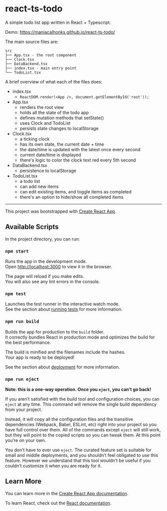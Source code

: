 # react-ts-todo

A simple todo list app written in React + Typescript.

Demo: https://maniacalhonks.github.io/react-ts-todo/

The main source files are:

```
src
├── App.tsx - the root component
├── Clock.tsx
├── DataBackend.tsx
├── index.tsx - main entry point
└── TodoList.tsx
```

A brief overview of what each of the files does:

 - index.tsx
    - `ReactDOM.render(<App />, document.getElementById('root'));`
 - App.tsx
    - renders the root view
    - holds all the state of the todo app
    - defines mutation methods that setState()
    - uses Clock and TodoList
    - persists state changes to localStorage
 - Clock.tsx
    - a ticking clock
    - has its own state, the current date + time
    - the date/time is updated with the latest once every second
    - current date/time is displayed
    - there's logic to color the clock text red every 5th second
 - DataBackend.tsx
    - persistence to localStorage
 - TodoList.tsx
    - a todo list
    - can add new items
    - can edit existing items, and toggle items as completed
    - there's an option to hide/show all completed items

---

This project was bootstrapped with [Create React App](https://github.com/facebook/create-react-app).

## Available Scripts

In the project directory, you can run:

### `npm start`

Runs the app in the development mode.<br />
Open [http://localhost:3000](http://localhost:3000) to view it in the browser.

The page will reload if you make edits.<br />
You will also see any lint errors in the console.

### `npm test`

Launches the test runner in the interactive watch mode.<br />
See the section about [running tests](https://facebook.github.io/create-react-app/docs/running-tests) for more information.

### `npm run build`

Builds the app for production to the `build` folder.<br />
It correctly bundles React in production mode and optimizes the build for the best performance.

The build is minified and the filenames include the hashes.<br />
Your app is ready to be deployed!

See the section about [deployment](https://facebook.github.io/create-react-app/docs/deployment) for more information.

### `npm run eject`

**Note: this is a one-way operation. Once you `eject`, you can’t go back!**

If you aren’t satisfied with the build tool and configuration choices, you can `eject` at any time. This command will remove the single build dependency from your project.

Instead, it will copy all the configuration files and the transitive dependencies (Webpack, Babel, ESLint, etc) right into your project so you have full control over them. All of the commands except `eject` will still work, but they will point to the copied scripts so you can tweak them. At this point you’re on your own.

You don’t have to ever use `eject`. The curated feature set is suitable for small and middle deployments, and you shouldn’t feel obligated to use this feature. However we understand that this tool wouldn’t be useful if you couldn’t customize it when you are ready for it.

## Learn More

You can learn more in the [Create React App documentation](https://facebook.github.io/create-react-app/docs/getting-started).

To learn React, check out the [React documentation](https://reactjs.org/).
